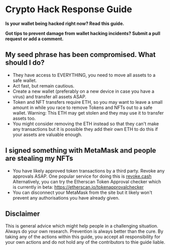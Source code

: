 # Crypto Hack Response Guide

**Is your wallet being hacked right now? Read this guide.**

**Got tips to prevent damage from wallet hacking incidents? Submit a pull request or add a comment.**

## My seed phrase has been compromised. What should I do?

- They have access to EVERYTHING, you need to move all assets to a safe wallet.
- Act fast, but remain cautious. 
- Create a new wallet (preferably on a new device in case you have a virus) and transfer all assets ASAP.
- Token and NFT transfers require ETH, so you may want to leave a small amount in while you race to remove Tokens and NFTs out to a safe wallet. Warning: This ETH may get stolen and they may use it to transfer assets too. 
- You might consider removing the ETH instead so that they can't make any transactions but it is possible they add their own ETH to do this if your assets are valuable enough. 

## I signed something with MetaMask and people are stealing my NFTs

- You have likely approved token transactions by a third party. Revoke any approvals ASAP. One popular service for doing this is [revoke.cash](revoke.cash) Alternatively, you can try the Etherscan Token Approval checker which is currently in beta: https://etherscan.io/tokenapprovalchecker
- You can disconnect your MetaMask from the site but it likely won't prevent any authorisations you have already given. 

## Disclaimer

This is general advice which might help people in a challenging situation. Always do your own research. Prevention is always better than the cure. By taking any of the actions within this guide, you accept all responsibility for your own actions and do not hold any of the contributors to thie guide liable. 
